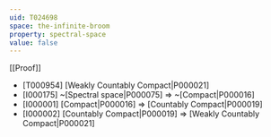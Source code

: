 ```yaml
---
uid: T024698
space: the-infinite-broom
property: spectral-space
value: false
---
```

[[Proof]]

* [T000954] [Weakly Countably Compact|P000021]
* [I000175] ~[Spectral space|P000075] => ~[Compact|P000016]
* [I000001] [Compact|P000016] => [Countably Compact|P000019]
* [I000002] [Countably Compact|P000019] => [Weakly Countably Compact|P000021]

